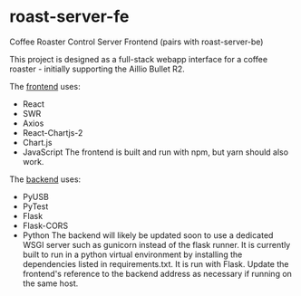 # roast-server-fe
Coffee Roaster Control Server Frontend (pairs with roast-server-be)

This project is designed as a full-stack webapp interface for a coffee roaster - initially supporting the Aillio Bullet R2.

The [frontend](https://github.com/cathos/roast-server-fe/) uses:
  - React
  - SWR
  - Axios
  - React-Chartjs-2
  - Chart.js
  - JavaScript
The frontend is built and run with npm, but yarn should also work. 

The [backend](https://github.com/cathos/roast-server-be) uses: 
  - PyUSB
  - PyTest
  - Flask
  - Flask-CORS
  - Python
The backend will likely be updated soon to use a dedicated WSGI server such as gunicorn instead of the flask runner. It is currently built to run in a python virtual environment by installing the dependencies listed in requirements.txt. It is run with Flask. Update the frontend's reference to the backend address as necessary if running on the same host. 
